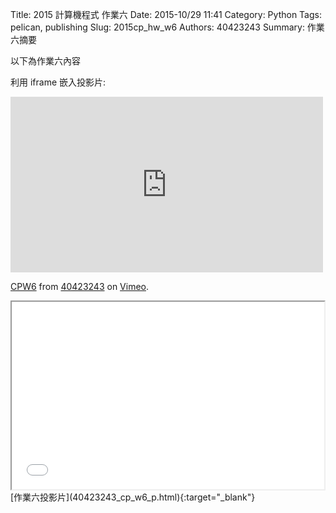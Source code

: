 Title: 2015 計算機程式 作業六
Date: 2015-10/29 11:41
Category: Python
Tags: pelican, publishing
Slug: 2015cp_hw_w6
Authors: 40423243
Summary: 作業六摘要

以下為作業六內容

利用 iframe 嵌入投影片:

<iframe src="https://player.vimeo.com/video/145034883" width="500" height="281" frameborder="0" webkitallowfullscreen mozallowfullscreen allowfullscreen></iframe> <p><a href="https://vimeo.com/145034883">CPW6</a> from <a href="https://vimeo.com/user45620934">40423243</a> on <a href="https://vimeo.com">Vimeo</a>.</p>

<iframe src="40423243_cp_w6_p.html" width="500" height="300"></iframe>
[作業六投影片](40423243_cp_w6_p.html){:target="_blank"}